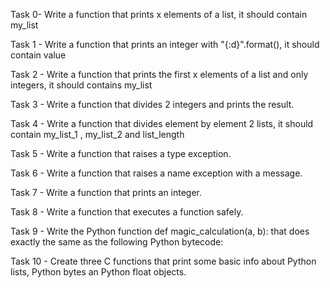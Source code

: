 Task 0- Write a function that prints x elements of a list, it should contain my_list

Task 1 - Write a function that prints an integer with "{:d}".format(), it should contain value

Task 2 - Write a function that prints the first x elements of a list and only integers, it should contains my_list 

Task 3 - Write a function that divides 2 integers and prints the result.

Task 4 - Write a function that divides element by element 2 lists, it should contain my_list_1 , my_list_2 and list_length

Task 5 - Write a function that raises a type exception.

Task 6 - Write a function that raises a name exception with a message.

Task 7 - Write a function that prints an integer.

Task 8 - Write a function that executes a function safely.

Task 9 - Write the Python function def magic_calculation(a, b): that does exactly the same as the following Python bytecode:

Task 10 - Create three C functions that print some basic info about Python lists, Python bytes an Python float objects.

